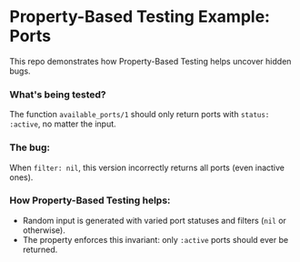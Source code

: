 # Property-Based Testing Example: Ports

This repo demonstrates how Property-Based Testing helps uncover hidden bugs.

### What's being tested?
The function `available_ports/1` should only return ports with `status: :active`, no matter the input.

### The bug:
When `filter: nil`, this version incorrectly returns all ports (even inactive ones).

### How Property-Based Testing helps:
- Random input is generated with varied port statuses and filters (`nil` or otherwise).
- The property enforces this invariant: only `:active` ports should ever be returned.


